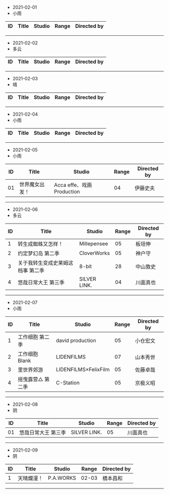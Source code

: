 - 2021-02-01
- 小雨

ID|Title|Studio|Range|Directed by
---|---|---|---|---

> 
---
- 2021-02-02
- 多云

ID|Title|Studio|Range|Directed by
---|---|---|---|---

> 
---
- 2021-02-03
- 晴

ID|Title|Studio|Range|Directed by
---|---|---|---|---

> 
---
- 2021-02-04
- 小雨

ID|Title|Studio|Range|Directed by
---|---|---|---|---

> 
---
- 2021-02-05
- 小雨	

ID|Title|Studio|Range|Directed by
---|---|---|---|---
01|世界魔女出发！|Acca effe、戏画Production|04|伊藤史夫

> 
---
- 2021-02-06
- 多云

ID|Title|Studio|Range|Directed by
---|---|---|---|---
1|转生成蜘蛛又怎样！|Millepensee|05|板垣伸
2|约定梦幻岛 第二季|CloverWorks|05|神户守
3|关于我转生变成史莱姆这档事 第二季|8-bit|28|中山敦史
4|悠哉日常大王 第三季|SILVER LINK.|04|川面真也

> 
---
- 2021-02-07
- 小雨

ID|Title|Studio|Range|Directed by
---|---|---|---|---
1|工作细胞 第二季|david production|05|小仓宏文
2|工作细胞Blank|LIDENFILMS|07|山本秀世
3|里世界郊游|LIDENFILMS×FelixFilm|05|佐藤卓哉
4|摇曳露营△ 第二季|C-Station|05|京极义昭

> 
---
- 2021-02-08
- 阴

ID|Title|Studio|Range|Directed by
---|---|---|---|---
01|悠哉日常大王 第三季|SILVER LINK.|05|川面真也

> 
---
- 2021-02-09
- 阴

ID|Title|Studio|Range|Directed by
---|---|---|---|---
1|天晴爛漫！|P.A.WORKS|02-03|橋本昌和


> 
---
